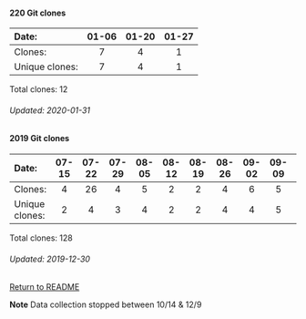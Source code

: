 #### 220 Git clones
Date:             | 01-06 | 01-20 | 01-27
|:---             |:---:  |:---:  |:---:
Clones:           |    7  |    4  |    1
Unique   clones:  |    7  |    4  |    1

Total clones: 12
###### Updated: 2020-01-31

#### 2019 Git clones
Date:    |        07-15   |       07-22   |       07-29   |       08-05   |       08-12   |       08-19   |       08-26   |       09-02   |       09-09   |  09-16  |  09-23  |  09-30  |  10-07  |   10-14  |  12-09  |  12-16  |  12-23  |  12-30
|:---    |:---:   |:---:  |:---:  |:---:  |:---:  |:---:  |:---:  |:---:  |:---:  |:---:  |:---:  |:---:  |:---:  |:---:  |:---:  |:---:  |:---:  |:---:
Clones:  |        4       |       26      |       4       |       5       |       2       |       2       |       4       |       6       |       5       |  4      |  3      |  5      |  18     |   4      |  10     |  5      |  16     |  5
Unique   clones:  |       2       |       4       |       3       |       4       |       2       |       2       |       4       |       4       |       5  |      2  |      2  |      5  |      11  |      4  |      6  |      4  |      6  |      2

Total clones: 128
###### Updated: 2019-12-30

[Return to README](https://github.com/BradleyA/docker-security-infrastructure/blob/master/README.md#docker-security-infrastructure)

**Note**  Data collection stopped between 10/14 & 12/9
